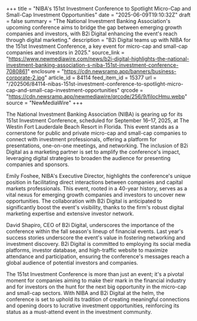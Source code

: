 +++
title = "NIBA's 151st Investment Conference to Spotlight Micro-Cap and Small-Cap Investment Opportunities"
date = "2025-06-09T19:10:32Z"
draft = false
summary = "The National Investment Banking Association's upcoming conference aims to bridge the gap between emerging growth companies and investors, with B2i Digital enhancing the event's reach through digital marketing."
description = "B2i Digital teams up with NIBA for the 151st Investment Conference, a key event for micro-cap and small-cap companies and investors in 2025."
source_link = "https://www.newmediawire.com/news/b2i-digital-highlights-the-national-investment-banking-association-s-niba-151st-investment-conference-7080861"
enclosure = "https://cdn.newsramp.app/banners/business-corporate-2.jpg"
article_id = 84114
feed_item_id = 15377
url = "/202506/84114-nibas-151st-investment-conference-to-spotlight-micro-cap-and-small-cap-investment-opportunities"
qrcode = "https://cdn.newsramp.app/newmediawire/qrcode/256/9/filocHmu.webp"
source = "NewMediaWire"
+++

<p>The National Investment Banking Association (NIBA) is gearing up for its 151st Investment Conference, scheduled for September 16–17, 2025, at The Westin Fort Lauderdale Beach Resort in Florida. This event stands as a cornerstone for public and private micro-cap and small-cap companies to connect with investment professionals, offering a platform for presentations, one-on-one meetings, and networking. The inclusion of B2i Digital as a marketing partner is set to amplify the conference's impact, leveraging digital strategies to broaden the audience for presenting companies and sponsors.</p><p>Emily Foshee, NIBA's Executive Director, highlights the conference's unique position in facilitating direct interactions between companies and capital markets professionals. This event, rooted in a 40-year history, serves as a vital nexus for emerging growth companies and investors to uncover new opportunities. The collaboration with B2i Digital is anticipated to significantly boost the event's visibility, thanks to the firm's robust digital marketing expertise and extensive investor network.</p><p>David Shapiro, CEO of B2i Digital, underscores the importance of the conference within the fall season's lineup of financial events. Last year's success stories underscore the event's value in fostering networking and investment discovery. B2i Digital is committed to employing its social media platforms, investor database, and high-traffic website to maximize attendance and participation, ensuring the conference's messages reach a global audience of potential investors and companies.</p><p>The 151st Investment Conference is more than just an event; it's a pivotal moment for companies aiming to make their mark in the financial industry and for investors on the hunt for the next big opportunity in the micro-cap and small-cap sectors. With NIBA and B2i Digital at the helm, the conference is set to uphold its tradition of creating meaningful connections and opening doors to lucrative investment opportunities, reinforcing its status as a must-attend event in the investment community.</p>